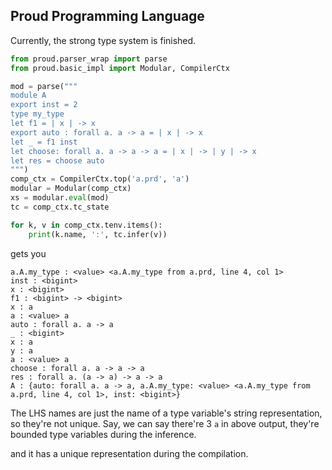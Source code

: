 ## Proud Programming Language

Currently, the strong type system is finished.

```python 
from proud.parser_wrap import parse
from proud.basic_impl import Modular, CompilerCtx

mod = parse("""
module A
export inst = 2
type my_type
let f1 = | x | -> x
export auto : forall a. a -> a = | x | -> x
let _ = f1 inst
let choose: forall a. a -> a -> a = | x | -> | y | -> x
let res = choose auto
""")
comp_ctx = CompilerCtx.top('a.prd', 'a')
modular = Modular(comp_ctx)
xs = modular.eval(mod)
tc = comp_ctx.tc_state

for k, v in comp_ctx.tenv.items():
    print(k.name, ':', tc.infer(v))
```

gets you

```shell script
a.A.my_type : <value> <a.A.my_type from a.prd, line 4, col 1>
inst : <bigint>
x : <bigint>
f1 : <bigint> -> <bigint>
x : a
a : <value> a
auto : forall a. a -> a
_ : <bigint>
x : a
y : a
a : <value> a
choose : forall a. a -> a -> a
res : forall a. (a -> a) -> a -> a
A : {auto: forall a. a -> a, a.A.my_type: <value> <a.A.my_type from a.prd, line 4, col 1>, inst: <bigint>}
```

The LHS names are just the name of a type variable's string representation, so they're not unique.
Say, we can say there're 3 `a` in above output, they're bounded type variables during the inference.

and it has a unique representation during
the compilation. 